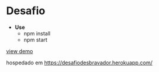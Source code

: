 # Desafio  #

- **Use**
  - npm install
  - npm start 

[view demo](https://desafiodesbravador.herokuapp.com/)

hospedado em https://desafiodesbravador.herokuapp.com/